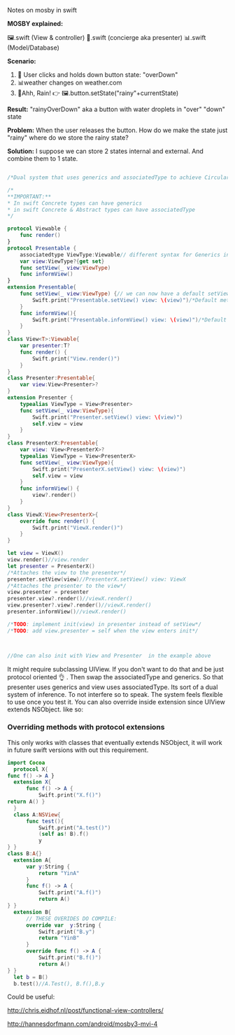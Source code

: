 Notes on mosby in swift<!--more--> 

**MOSBY explained:**

🖼️.swift (View & controller)
💁.swift (concierge aka presenter)
📊.swift (Model/Database)

**Scenario:**
1. 👀 User clicks and holds down button state: "overDown"
2. 📊weather changes on weather.com
3. 💁Ahh, Rain! 👉 🖼️.button.setState("rainy"+currentState)

**Result:** 
"rainyOverDown" aka a button with water droplets in "over" "down" state

**Problem:**
When the user releases the button. How do we make the state just "rainy" where do we store the rainy state?

**Solution:**
I suppose we can store 2 states internal and external. And combine them to 1 state.

```swift

/*Dual system that uses generics and associatedType to achieve Circular protocol conformance/inference:*/

/*
**IMPORTANT:**   
* In swift Concrete types can have generics
* in swift Concrete & Abstract types can have associatedType 
*/

protocol Viewable {
    func render()
}
protocol Presentable {
    associatedtype ViewType:Viewable// different syntax for Generics in protocols
    var view:ViewType?{get set}
    func setView(_ view:ViewType)
    func informView()
}
extension Presentable{
    func setView(_ view:ViewType) {// we can now have a default setView function
        Swift.print("Presentable.setView() view: \(view)")/*Default method*/
    }
    func informView(){
        Swift.print("Presentable.informView() view: \(view)")/*Default method*/
    }
}
class View<T>:Viewable{
    var presenter:T?
    func render() {
        Swift.print("View.render()")
    }
}
class Presenter:Presentable{
    var view:View<Presenter>?
}
extension Presenter {
    typealias ViewType = View<Presenter>
    func setView(_ view:ViewType){
        Swift.print("Presenter.setView() view: \(view)")
        self.view = view
    }
}
class PresenterX:Presentable{
    var view: View<PresenterX>?
    typealias ViewType = View<PresenterX>
    func setView(_ view:ViewType){
        Swift.print("PresenterX.setView() view: \(view)")
        self.view = view
    }
    func informView() {
        view?.render()
    }
}
class ViewX:View<PresenterX>{
    override func render() {
        Swift.print("ViewX.render()")
    }
}

let view = ViewX()
view.render()//view.render
let presenter = PresenterX()
/*Attaches the view to the presenter*/
presenter.setView(view)//PresenterX.setView() view: ViewX
/*Attaches the presenter to the view*/
view.presenter = presenter
presenter.view?.render()//viewX.render()
view.presenter?.view?.render()//viewX.render()
presenter.informView()//viewX.render()

/*TODO: implement init(view) in presenter instead of setView*/
/*TODO: add view.presenter = self when the view enters init*/



//One can also init with View and Presenter  in the example above
```

It might require subclassing UIView. If you don't want to do that and be just protocol oriented 👌 . Then swap the associatedType and generics. So that presenter uses generics and view uses associatedType. Its sort of a dual system of inference. To not interfere so to speak.
The system feels flexible to use once you test it. You can also override inside extension since UIView extends NSObject.
like so:

### Overriding methods with protocol extensions

This only works with classes that eventually extends NSObject, it will work in future swift versions with out this requirement.


```swift
import Cocoa
  protocol X{
func f() -> A }
  extension X{
      func f() -> A {
          Swift.print("X.f()")
return A() }
  }
  class A:NSView{
      func test(){
          Swift.print("A.test()")
          (self as! B).f()
          y
} }
class B:A{}
  extension A{
      var y:String {
          return "YinA"
      }
      func f() -> A {
          Swift.print("A.f()")
          return A()
} }
  extension B{
      // THESE OVERIDES DO COMPILE:
      override var  y:String {
          Swift.print("B.y")
          return "YinB"
      }
      override func f() -> A {
          Swift.print("B.f()")
          return A()
} }
  let b = B()
  b.test()//A.Test(), B.f(),B.y
```


Could be useful:   

http://chris.eidhof.nl/post/functional-view-controllers/

http://hannesdorfmann.com/android/mosby3-mvi-4
